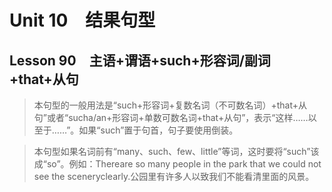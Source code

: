 ﻿ # Unit 10　结果句型
 ## Lesson 90　主语+谓语+such+形容词/副词+that+从句
 
> 本句型的一般用法是“such+形容词+复数名词（不可数名词）+that+从句”或者“sucha/an+形容词+单数可数名词+that+从句”，表示“这样……以至于……”。如果“such”置于句首，句子要使用倒装。

> 本句型如果名词前有“many、such、few、little”等词，这时要将“such”该成“so”。例如：Thereare so many people in the park that we could not see the sceneryclearly.公园里有许多人以致我们不能看清里面的风景。


 